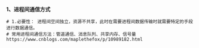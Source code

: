 **1、进程间通信方式**

```
# 1.必要性： 进程间空间独立，资源不共享，此时在需要进程间数据传输时就需要特定的手段进行数据通信。
# 常用进程间通信方法：管道通信、消息队列、共享内存、信号量
https://www.cnblogs.com/maplethefox/p/10989182.html
```

